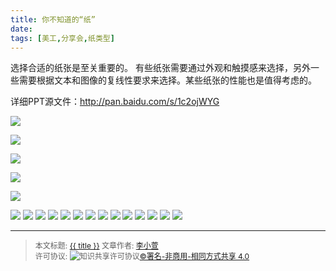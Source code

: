 ```yaml
---
title: 你不知道的“纸”
date: 
tags: [美工,分享会,纸类型]
---
```


选择合适的纸张是至关重要的。
有些纸张需要通过外观和触摸感来选择，另外一些需要根据文本和图像的复线性要求来选择。某些纸张的性能也是值得考虑的。

详细PPT源文件：http://pan.baidu.com/s/1c2ojWYG

<!--more-->

![](http://photo.weibo.com/5901176407/photos/detail/photo_id/4024414424414696/album_id/4024413510045996)



![](http://ww4.sinaimg.cn/small/006rmJyDgw1f88eq1mjuij30iy0e30t1.jpg)

![](http://ww3.sinaimg.cn/small/006rmJyDgw1f88eo3szaej30ix0e7wf4.jpg)

![](http://ww3.sinaimg.cn/small/006rmJyDgw1f88eo4j8cgj30ix0e6t9e.jpg)

![](http://ww2.sinaimg.cn/small/006rmJyDgw1f88eo5ghk7j30ix0e6my4.jpg)

![](http://ww2.sinaimg.cn/small/006rmJyDgw1f88eo683yqj30ix0e73z1.jpg)
![](http://ww3.sinaimg.cn/small/006rmJyDgw1f88eo7d36cj30ix0e7q3q.jpg)
![](http://ww1.sinaimg.cn/small/006rmJyDgw1f88eo89e2xj30iv0e7gm8.jpg)
![](http://ww3.sinaimg.cn/small/006rmJyDgw1f88eo928jgj30ix0e6q3m.jpg)
![](http://ww3.sinaimg.cn/small/006rmJyDgw1f88eo928jgj30ix0e6q3m.jpg)
![](http://ww4.sinaimg.cn/small/006rmJyDgw1f88eoag3cqj30iy0e7aal.jpg)
![](http://ww2.sinaimg.cn/small/006rmJyDgw1f88eob1ak1j30iw0e63z3.jpg)
![](http://ww2.sinaimg.cn/small/006rmJyDgw1f88eodvamjj30ix0e3q3o.jpg)
![](http://ww2.sinaimg.cn/small/006rmJyDgw1f88eoeio0gj30iv0e8dgo.jpg)
![](http://ww2.sinaimg.cn/small/006rmJyDgw1f88eofkwwoj30iv0e7dgk.jpg)
![](http://ww1.sinaimg.cn/small/006rmJyDgw1f88eog658wj30iv0e7aat.jpg)
![](http://ww4.sinaimg.cn/small/006rmJyDgw1f88eogyn9pj30ix0e5t96.jpg)
![](http://ww2.sinaimg.cn/small/006rmJyDgw1f88eohs75xj30iw0e5q3y.jpg)
![](http://ww3.sinaimg.cn/small/006rmJyDgw1f88eoig0o3j30ix0e7ab3.jpg)



------

> <span style="font-size:12px">本文标题: <a href="{{ permalink }}">{{ title }}</a>
> 文章作者: <a href="http://itxiehui.github.io/">李小萱</a>  
> 许可协议: <img alt="知识共享许可协议" style="border-width:0" src="https://i.creativecommons.org/l/by-nc-sa/4.0/80x15.png" /><a rel="license" href="http://creativecommons.org/licenses/by-nc-sa/4.0/">©署名-非商用-相同方式共享 4.0</a></span>

